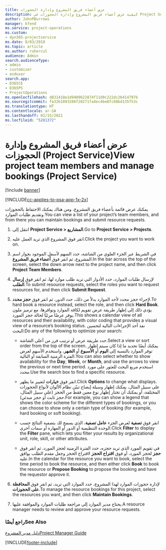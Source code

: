 ```yaml
---
title: عرض أعضاء فريق المشروع وإدارة الحجوزات
description: كيفية عرض أعضاء فريق المشروع وإدارة الحجوزات في Project Service
author: JohnPBurrows
manager: kfend
ms.service: project-operations
ms.custom:
- dyn365-projectservice
ms.date: 8/03/2018
ms.topic: article
ms.author: ruhercul
audience: Admin
search.audienceType:
- admin
- customizer
- enduser
search.app:
- D365CE
- D365PS
- ProjectOperations
ms.openlocfilehash: d831418e1d9409622874f11d9c222dc26414797b
ms.sourcegitcommit: fa32b1893286f20271fa4ec4be8fc68bd135f53c
ms.translationtype: HT
ms.contentlocale: ar-SA
ms.lasthandoff: 02/15/2021
ms.locfileid: "5281372"
---
```

# <a name="view-project-team-members-and-manage-bookings-project-service"></a><span data-ttu-id="71191-103">عرض أعضاء فريق المشروع وإدارة الحجوزات (Project Service)</span><span class="sxs-lookup"><span data-stu-id="71191-103">View project team members and manage bookings (Project Service)</span></span>

[!include [banner](../includes/psa-now-project-operations.md)]

[!INCLUDE[cc-applies-to-psa-app-1x-2x](../includes/cc-applies-to-psa-app-1x-2x.md)]

<span data-ttu-id="71191-104">يمكنك عرض قائمة بأعضاء فريق المشروع، ومن هناك يمكنك الاحتفاظ بالحجوزات وتقديم طلبات الموارد.</span><span class="sxs-lookup"><span data-stu-id="71191-104">You can view a list of your project’s team members, and from there you can maintain bookings and submit resource requests.</span></span>  
  
1.  <span data-ttu-id="71191-105">انتقل إلى **Project Service > المشاريع**.</span><span class="sxs-lookup"><span data-stu-id="71191-105">Go to **Project Service > Projects**.</span></span>  
  
2.  <span data-ttu-id="71191-106">انقر فوق المشروع الذي تريد العمل عليه.</span><span class="sxs-lookup"><span data-stu-id="71191-106">Click the project you want to work on.</span></span>  
  
3.  <span data-ttu-id="71191-107">في الشريط عبر الجزء العلوي من الشاشة، حدد السهم لأسفل الموجود بجوار اسم المشروع، ثم انقر فوق **أعضاء فريق المشروع‬**.</span><span class="sxs-lookup"><span data-stu-id="71191-107">In the bar across the top of the screen, select the down arrow next to the project name, and then click **Project Team Members**.</span></span>  
  
4.  <span data-ttu-id="71191-108">لإرسال طلبات الموارد، حدد الأدوار التي تريد طلب موارد لها، ثم انقر فوق **إرسال الطلب‬**.</span><span class="sxs-lookup"><span data-stu-id="71191-108">To submit resource requests, select the roles you want to request resources for, and then click **Submit Request**.</span></span>  
  
5.  <span data-ttu-id="71191-109">لإجراء حجز محدد لأحد الموارد بدلاً من ذلك، حدد الدور، ثم انقر فوق **حجز محدد‬**.</span><span class="sxs-lookup"><span data-stu-id="71191-109">To hard book a resource instead, select the role, and then click **Hard Book**.</span></span> <span data-ttu-id="71191-110">يؤدي ذلك إلى إظهار طريقة عرض تقويم لكافة الموارد وتوافرها، مع ترميز ملون يوفر عرضًا مرئيًا لحالة حجز المورد.</span><span class="sxs-lookup"><span data-stu-id="71191-110">This shows a calendar view of all resources and their availability, with color coding that provides a visual view of a resource’s booking status.</span></span> <span data-ttu-id="71191-111">نفذ أحد الإجراءات التالية لتحسين البحث:</span><span class="sxs-lookup"><span data-stu-id="71191-111">Do any of the following to optimize your search:</span></span>  
  
    -   <span data-ttu-id="71191-112">حدد طريقة عرض أو ترتيب فرز من أعلى الشاشة.</span><span class="sxs-lookup"><span data-stu-id="71191-112">Select a view or sort order from the top of the screen.</span></span> <span data-ttu-id="71191-113">يمكنك أيضًا تحديد ما إذا كان سيتم إظهار توفر الموارد بالنسبة إلى **اليوم** أو **الأسبوع** أو **الشهر**، واستخدم الأسهم لعرض الفترة الزمنية السابقة أو التالية.</span><span class="sxs-lookup"><span data-stu-id="71191-113">You can also select whether to show availability for the **Day**, **Week**, or **Month**, and use the arrows to view the previous or next time period.</span></span> <span data-ttu-id="71191-114">استخدم مربع البحث للعثور على مورد محدد.</span><span class="sxs-lookup"><span data-stu-id="71191-114">Use the search box to find a specific resource.</span></span>  
  
    -   <span data-ttu-id="71191-115">انقر فوق **خيارات** لتغيير ما يظهر.</span><span class="sxs-lookup"><span data-stu-id="71191-115">Click **Options** to change what displays.</span></span> <span data-ttu-id="71191-116">على سبيل المثال، يمكنك إظهار وسيلة إيضاح تبيّن نظام الألوان لأنواع الحجوزات المختلفة، أو يمكنك أن تختار إظهار نوع معين فقط من الحجز (على سبيل المثال، حجز ثابت أو حجز مبدئي).</span><span class="sxs-lookup"><span data-stu-id="71191-116">For example, you can show a legend that shows the color scheme for the different types of bookings, or you can choose to show only a certain type of booking (for example, hard booking or soft booking).</span></span>  
  
    -   <span data-ttu-id="71191-117">انقر فوق **تصفية** لعرض الجزء **عامل تصفية**، الذي يسمح لك بتصفية النتائج حسب الوحدة التنظيمية أو الدور أو المهارة أو سمات أخرى.</span><span class="sxs-lookup"><span data-stu-id="71191-117">Click **Filter** to display the **Filter** pane, which lets you filter your results by organizational unit, role, skill, or other attributes.</span></span>  
  
    -   <span data-ttu-id="71191-118">في تقويم المورد الذي تريد حجزه، حدد الفترة الزمنية لحجز المورد، ثم انقر فوق **حجز** لحجز المورد، أو فوق **اقتراح الحجز** لاقتراح الحجز وجعل مقدم الطلب‬ يوافق عليه.</span><span class="sxs-lookup"><span data-stu-id="71191-118">In the calendar for the resource you want to book, select the time period to book the resource, and then either click **Book** to book the resource or **Propose Booking** to propose the booking and have the requestor approve it.</span></span>  
  
6.  <span data-ttu-id="71191-119">لإدارة حجوزات الموارد لهذا المشروع، حدد الموارد التي تريد، ثم انقر فوق **المحافظة على الحجوزات‬**.</span><span class="sxs-lookup"><span data-stu-id="71191-119">To manage the resource bookings for this project, select the resources you want, and then click **Maintain Bookings**.</span></span>  
  
7.  <span data-ttu-id="71191-120">يحتاج مدير الموارد إلى مراجعة طلبات الموارد والموافقة عليها.</span><span class="sxs-lookup"><span data-stu-id="71191-120">A resource manager needs to review and approve your resource requests.</span></span>  
  
### <a name="see-also"></a><span data-ttu-id="71191-121">راجع أيضًا</span><span class="sxs-lookup"><span data-stu-id="71191-121">See Also</span></span>  
 [<span data-ttu-id="71191-122">دليل مدير المشروع</span><span class="sxs-lookup"><span data-stu-id="71191-122">Project Manager Guide</span></span>](../psa/project-manager-guide.md)


[!INCLUDE[footer-include](../includes/footer-banner.md)]